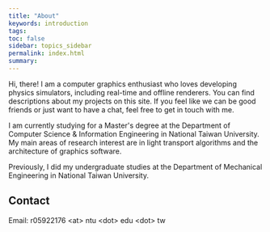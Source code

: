```yaml
---
title: "About"
keywords: introduction
tags: 
toc: false
sidebar: topics_sidebar
permalink: index.html
summary: 
---
```


Hi, there! I am a computer graphics enthusiast who loves developing physics simulators, including real-time and offline renderers. You can find descriptions about my projects on this site. If you feel like we can be good friends or just want to have a chat, feel free to get in touch with me.

I am currently studying for a Master's degree at the Department of Computer Science & Information Engineering in National Taiwan University. My main areas of research interest are in light transport algorithms and the architecture of graphics software.

Previously, I did my undergraduate studies at the Department of Mechanical Engineering in National Taiwan University.

## Contact

Email: r05922176 &lt;at&gt; ntu &lt;dot&gt; edu &lt;dot&gt; tw

